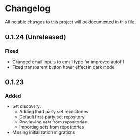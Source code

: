 # Changelog
All notable changes to this project will be documented in this file.

## 0.1.24 (Unreleased)
### Fixed
- Changed email inputs to email type for improved autofill
- Fixed transparent button hover effect in dark mode

## 0.1.23
### Added
- Set discovery:
    - Adding third party set repositories
    - Default first-party set repository
    - Previewing sets from repositories
    - Importing sets from repositories
- Missing initialization migrations  
